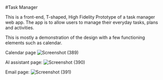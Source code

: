 #Task Manager

This is a front-end, T-shaped, High Fidelity Prototype of a task manager web app. 
The app is to allow users to manage their everyday tasks, plans and activities.

This is mostly a demonstration of the design with a few functioning elements such as calendar.

Calendar page
![Screenshot (389)](https://github.com/Alex-Gas/Task_Manager_T-shaped_HFP/assets/132370344/9885c06a-fe61-4818-9366-ea9cc135791d)

AI assistant page:
![Screenshot (390)](https://github.com/Alex-Gas/Task_Manager_T-shaped_HFP/assets/132370344/885c5b75-0003-4b45-9373-005391c73ab8)

Email page:
![Screenshot (391)](https://github.com/Alex-Gas/Task_Manager_T-shaped_HFP/assets/132370344/6599e384-271e-4430-bfff-3b7748d6eba8)

